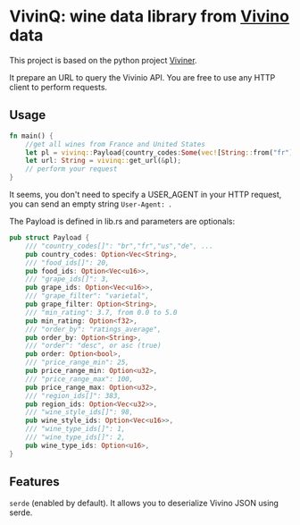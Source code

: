 # VivinQ: wine data library from [Vivino](https://www.vivino.com/) data

This project is based on the python project [Viviner](https://github.com/gugarosa/viviner/).

It prepare an URL to query the Vivinio API. You are free to use any HTTP client to perform requests.

## Usage

```rust
fn main() {
    //get all wines from France and United States
    let pl = vivinq::Payload{country_codes:Some(vec![String::from("fr"), String::from("us")]), min_rating:4.2, ..Default::default()};
    let url: String = vivinq::get_url(&pl);
    // perform your request
}
```

It seems, you don't need to specify a USER_AGENT in your HTTP request, you can send an empty string `User-Agent: `.

The Payload is defined in lib.rs and parameters are optionals:

```rust
pub struct Payload {
    /// "country_codes[]": "br","fr","us","de", ...
    pub country_codes: Option<Vec<String>,
    /// "food_ids[]": 20,
    pub food_ids: Option<Vec<u16>>,
    /// "grape_ids[]": 3,
    pub grape_ids: Option<Vec<u16>>,
    /// "grape_filter": "varietal",
    pub grape_filter: Option<String>,
    /// "min_rating": 3.7, from 0.0 to 5.0
    pub min_rating: Option<f32>,
    /// "order_by": "ratings_average",
    pub order_by: Option<String>,
    /// "order": "desc", or asc (true)
    pub order: Option<bool>,
    /// "price_range_min": 25,
    pub price_range_min: Option<u32>,
    /// "price_range_max": 100,
    pub price_range_max: Option<u32>,
    /// "region_ids[]": 383,
    pub region_ids: Option<Vec<u32>>,
    /// "wine_style_ids[]": 98,
    pub wine_style_ids: Option<Vec<u16>>,
    /// "wine_type_ids[]": 1,
    /// "wine_type_ids[]": 2,
    pub wine_type_ids: Option<u16>,
}
```

## Features

`serde` (enabled by default). It allows you to deserialize Vivino JSON using serde.
